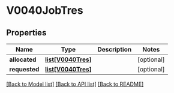 # V0040JobTres

## Properties
Name | Type | Description | Notes
------------ | ------------- | ------------- | -------------
**allocated** | [**list[V0040Tres]**](V0040Tres.md) |  | [optional] 
**requested** | [**list[V0040Tres]**](V0040Tres.md) |  | [optional] 

[[Back to Model list]](../README.md#documentation-for-models) [[Back to API list]](../README.md#documentation-for-api-endpoints) [[Back to README]](../README.md)



